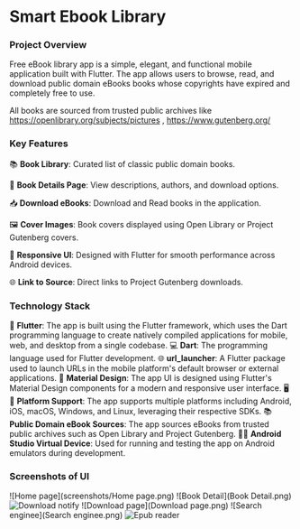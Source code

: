 # Smart Ebook Library

### Project Overview 
Free eBook library app is a simple, elegant, and functional mobile application built with Flutter. The app allows users to browse, read, and download public domain eBooks books whose copyrights have expired and completely free to use.

All books are sourced from trusted public archives like https://openlibrary.org/subjects/pictures , https://www.gutenberg.org/ 

### Key Features

📚 **Book Library**: Curated list of classic public domain books.

📖 **Book Details Page**: View descriptions, authors, and download options.

📥 **Download eBooks**: Download and Read books in the application.

🖼️ **Cover Images**: Book covers displayed using Open Library or Project Gutenberg covers.

📱 **Responsive UI**: Designed with Flutter for smooth performance across Android devices.

🌐 **Link to Source**: Direct links to Project Gutenberg downloads.

### Technology Stack
🧱 **Flutter**: The app is built using the Flutter framework, which uses the Dart programming language to create natively compiled applications for mobile, web, and desktop from a single codebase.
💻 **Dart**: The programming language used for Flutter development.
🌐 **url_launcher**: A Flutter package used to launch URLs in the mobile platform's default browser or external applications.
🎨 **Material Design**: The app UI is designed using Flutter's Material Design components for a modern and responsive user interface.
🖥️📱 **Platform Support**: The app supports multiple platforms including Android, iOS, macOS, Windows, and Linux, leveraging their respective SDKs.
📚 **Public Domain eBook Sources**: The app sources eBooks from trusted public archives such as Open Library and Project Gutenberg.
📱💡 **Android Studio Virtual Device**: Used for running and testing the app on Android emulators during development.

### Screenshots of UI
![Home page](screenshots/Home page.png)
![Book Detail](Book Detail.png)
![Download notify](Downloaded.png)
![Download page](Download page.png)
![Search enginee](Search enginee.png)
![Epub reader](Screenshot_1749977111.png) 